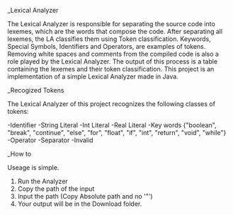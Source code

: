 _Lexical Analyzer

The Lexical Analyzer is responsible for separating the source code into lexemes, which are the words that compose the code. 
After separating all lexemes, the LA classifies them using Token classification. 
Keywords, Special Symbols, Identifiers and Operators, are examples of tokens. 
Removing white spaces and comments from the compiled code is also a role played by the Lexical Analyzer.
The output of this process is a table containing the lexemes and their token classification.
This project is an implementation of a simple Lexical Analyzer made in Java.

_Recogized Tokens

The Lexical Analyzer of this project recognizes the following classes of tokens:

-Identifier
-String Literal
-Int Literal
-Real Literal
-Key words {"boolean", "break", "continue", "else", "for", "float", "if", "int", "return", "void", "while"}
-Operator
-Separator
-Invalid 

_How to

Useage is simple.
1. Run the Analyzer
2. Copy the path of the input 
3. Input the path (Copy Absolute path and no '"')
4. Your output will be in the Download folder.